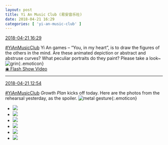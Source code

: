 ```yaml
---
layout: post
title: Yi An Music Club (易安音乐社)
date: 2018-04-21 16:29
categories: [ 'yi-an-music-club' ]
---
```


<div class="weibo-info">
  <a href="https://weibo.com/6094546964/Gd7KrprnO">2018-04-21 16:29</a>
</div>

[#YiAnMusicClub](https://weibo.com/p/100808beae2e3e05b17b64f63ebedca39f19b2/super_index) Yi An games – “You, in my heart”, is to draw the figures of the others in the mind. Are these animated depiction or abstract and abstruse curves? What peculiar portraits do they paint? Please take a look~ ![grin](https://img.t.sinajs.cn/t4/appstyle/expression/ext/normal/4d/2018new_huaixiao_org.png){:.emoticon}  
[◉ Flash Show Video](https://www.miaopai.com/show/OFy8gdCn9LZGytKqJ1a7IdLRl0QevLc9ONKQrA__.htm)

<!-- more -->

---

<div class="weibo-info">
  <a href="https://weibo.com/6094546964/Gd6lhrRKK">2018-04-21 12:54</a>
</div>

[#YiAnMusicClub](https://weibo.com/p/100808beae2e3e05b17b64f63ebedca39f19b2/super_index) *Growth Plan* kicks off today. Here are the photos from the rehearsal yesterday, as the spoiler. ![metal gesture](https://img.t.sinajs.cn/t4/appstyle/expression/ext/normal/1d/2018new_hahashoushi_org.png){:.emoticon}

<ul class="weibo-pic-list-2">
  <li class="weibo-pic">
    <a href="//wx4.sinaimg.cn/mw690/006Es64Aly1fqk6qal1pjj33vc2kwhdy.jpg"><img src="//wx4.sinaimg.cn/thumb150/006Es64Aly1fqk6qal1pjj33vc2kwhdy.jpg"/></a>
  </li>
  <li class="weibo-pic">
    <a href="//wx3.sinaimg.cn/mw690/006Es64Aly1fqk6qd935pj33vc2kwqvc.jpg"><img src="//wx3.sinaimg.cn/thumb150/006Es64Aly1fqk6qd935pj33vc2kwqvc.jpg"/></a>
  </li>
  <li class="weibo-pic">
    <a href="//wx3.sinaimg.cn/mw690/006Es64Aly1fqk6qdyspzj30qo140tdg.jpg"><img src="//wx3.sinaimg.cn/thumb150/006Es64Aly1fqk6qdyspzj30qo140tdg.jpg"/></a>
  </li>
  <li class="weibo-pic">
    <a href="//wx3.sinaimg.cn/mw690/006Es64Aly1fqk6qe8g3jj30qo1400zj.jpg"><img src="//wx3.sinaimg.cn/thumb150/006Es64Aly1fqk6qe8g3jj30qo1400zj.jpg"/></a>
  </li>
  <li class="weibo-pic">
    <a href="//wx4.sinaimg.cn/mw690/006Es64Aly1fqk6qhbs35j32kw3vcu15.jpg"><img src="//wx4.sinaimg.cn/thumb150/006Es64Aly1fqk6qhbs35j32kw3vcu15.jpg"/></a>
  </li>
  <li class="weibo-pic">
    <a href="//wx4.sinaimg.cn/mw690/006Es64Aly1fqk6r7x9jdj30qo140n20.jpg"><img src="//wx4.sinaimg.cn/thumb150/006Es64Aly1fqk6r7x9jdj30qo140n20.jpg"/></a>
  </li>
</ul>
